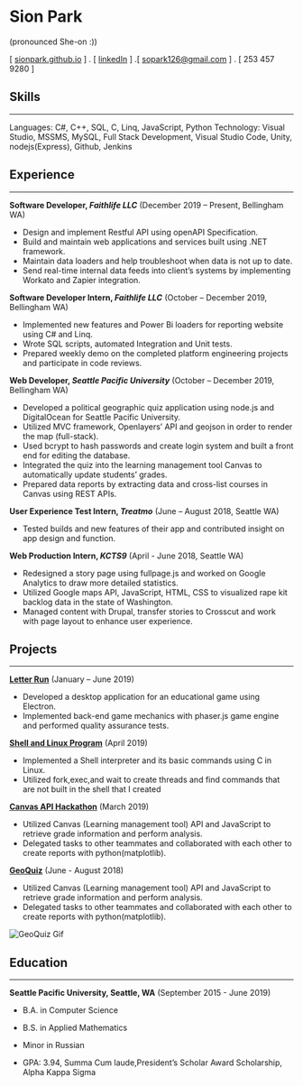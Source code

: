 # Sion Park
(pronounced She-on :))

[ [sionpark.github.io](https://so-park.github.io) ] . [ [linkedIn](https://www.linkedin.com/in/sion-park) ] .[ sopark126@gmail.com ] . [ 253 457 9280 ]

## Skills

----
Languages: C#, C++, SQL, C, Linq, JavaScript, Python
Technology: Visual Studio, MSSMS, MySQL, Full Stack Development, Visual Studio Code, Unity, nodejs(Express), Github, Jenkins

## Experience

----

**Software Developer, *Faithlife LLC*** (December 2019 – Present, Bellingham WA)

- Design and implement Restful API using openAPI Specification.
- Build and maintain web applications and services built using .NET framework.
- Maintain data loaders and help troubleshoot when data is not up to date.
- Send real-time internal data feeds into client’s systems by implementing Workato and Zapier integration.

**Software Developer Intern, *Faithlife LLC*** (October – December 2019, Bellingham WA)

- Implemented new features and Power Bi loaders for reporting website using C# and Linq.
- Wrote SQL scripts, automated Integration and Unit tests.
- Prepared weekly demo on the completed platform engineering projects and participate in code reviews.

**Web Developer, *Seattle Pacific University*** (October – December 2019, Bellingham WA)

- Developed a political geographic quiz application using node.js and DigitalOcean for Seattle Pacific University.
- Utilized MVC framework, Openlayers’ API and geojson in order to render the map (full-stack).
- Used bcrypt to hash passwords and create login system and built a front end for editing the database.
- Integrated the quiz into the learning management tool Canvas to automatically update students’ grades.
- Prepared data reports by extracting data and cross-list courses in Canvas using REST APIs.

**User Experience Test Intern, *Treatmo*** (June – August 2018, Seattle WA)

- Tested builds and new features of their app and contributed insight on app design and function.

**Web Production Intern, *KCTS9*** (April - June 2018, Seattle WA)

- Redesigned a story page using fullpage.js and worked on Google Analytics to draw more detailed statistics.
- Utilized Google maps API, JavaScript, HTML, CSS to visualized rape kit backlog data in the state of Washington.
- Managed content with Drupal, transfer stories to Crosscut and work with page layout to enhance user experience.

## Projects

----

**[Letter Run](https://github.com/so-park/letterrun)** (January – June 2019)

- Developed a desktop application for an educational game using Electron.
- Implemented back-end game mechanics with phaser.js game engine and performed quality assurance tests.

**[Shell and Linux Program](https://github.com/so-park/csc3350-linux-utils)** (April 2019)

- Implemented a Shell interpreter and its basic commands using C in Linux.
- Utilized fork,exec,and wait to create threads and find commands that are not built in the shell that I created

**[Canvas API Hackathon](https://github.com/so-park/canvas-api-report)** (March 2019)

- Utilized Canvas (Learning management tool) API and JavaScript to retrieve grade information and perform analysis.
- Delegated tasks to other teammates and collaborated with each other to create reports with python(matplotlib).

**[GeoQuiz](https://github.com/so-park/geoquiz-application)** (June - August 2018)

- Utilized Canvas (Learning management tool) API and JavaScript to retrieve grade information and perform analysis.
- Delegated tasks to other teammates and collaborated with each other to create reports with python(matplotlib).

![GeoQuiz Gif](https://github.com/so-park/geoquiz-application/blob/master/images/quiz-demo.gif)

## Education

----

**Seattle Pacific University, Seattle, WA** (September 2015 - June 2019)

- B.A. in Computer Science
- B.S. in Applied Mathematics
- Minor in Russian

- GPA: 3.94, Summa Cum laude,President’s Scholar Award Scholarship, Alpha Kappa Sigma
